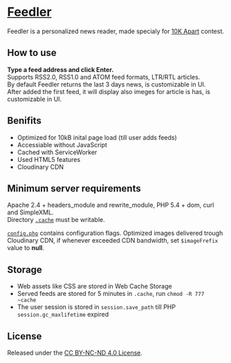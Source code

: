 # [Feedler](https://lab.laukstein.com/feedler)

Feedler is a personalized news reader, made specialy for [10K Apart](https://a-k-apart.com) contest.


## How to use

**Type a feed address and click Enter.**<br>
Supports RSS2.0, RSS1.0 and ATOM feed formats, LTR/RTL articles.<br>
By default Feedler returns the last 3 days news, is customizable in UI.<br>
After added the first feed, it will display also imeges for article is has, is customizable in UI.


## Benifits

* Optimized for 10kB inital page load (till user adds feeds)
* Accessiable without JavaScript
* Cached with ServiceWorker
* Used HTML5 features
* Cloudinary CDN


## Minimum server requirements

Apache 2.4 + headers_module and rewrite_module, PHP 5.4 + dom, curl and SimpleXML.<br>
Directory [`.cache`](.cache) must be writable.

[`config.php`](config.php) contains configuration flags. Optimized images delivered trough Cloudinary CDN, if whenever exceeded CDN bandwidth, set `$imageFrefix` value to **null**.


## Storage

* Web assets like CSS are stored in Web Cache Storage
* Served feeds are stored for 5 minutes in `.cache`, run `chmod -R 777 ~cache`
* The user session is stored in `session.save_path` till PHP `session.gc_maxlifetime` expired


## License

Released under the [CC BY-NC-ND 4.0 License](LICENSE).
